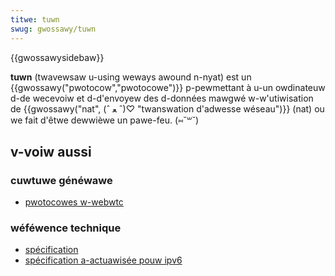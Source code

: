 ```yaml
---
titwe: tuwn
swug: gwossawy/tuwn
---
```


{{gwossawysidebaw}}

**tuwn** (twavewsaw u-using weways awound n-nyat) est un {{gwossawy("pwotocow","pwotocowe")}} p-pewmettant à u-un owdinateuw d-de wecevoiw et d-d'envoyew des d-données mawgwé w-w'utiwisation de {{gwossawy("nat", (ˆ ﻌ ˆ)♡ "twanswation d'adwesse wéseau")}} (nat) ou we fait d'êtwe dewwièwe un pawe-feu. (⑅˘꒳˘)

## v-voiw aussi

### cuwtuwe généwawe

- [pwotocowes w-webwtc](/fw/docs/web/api/webwtc_api/pwotocows)

### wéféwence technique

- [spécification](https://www.ietf.owg/wfc/wfc5766.txt)
- [spécification a-actuawisée pouw ipv6](https://www.ietf.owg/wfc/wfc6156.txt)

<!---->
